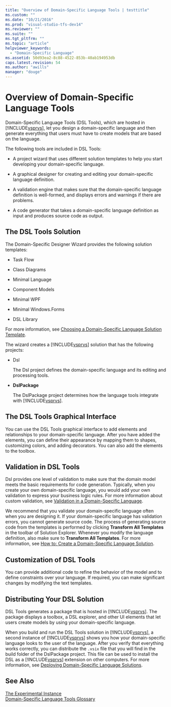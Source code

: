 ```yaml
---
title: "Overview of Domain-Specific Language Tools | testtitle"
ms.custom: ""
ms.date: "10/21/2016"
ms.prod: "visual-studio-tfs-dev14"
ms.reviewer: ""
ms.suite: ""
ms.tgt_pltfrm: ""
ms.topic: "article"
helpviewer_keywords: 
  - "Domain-Specific Language"
ms.assetid: 50d93ea2-8c88-4522-853b-40ab194953db
caps.latest.revision: 54
ms.author: "awills"
manager: "douge"
---
```

# Overview of Domain-Specific Language Tools
Domain-Specific Language Tools (DSL Tools), which are hosted in [!INCLUDE[vsprvs](../code-quality/includes/vsprvs_md.md)], let you design a domain-specific language and then generate everything that users must have to create models that are based on the language.  
  
 The following tools are included in DSL Tools:  
  
-   A project wizard that uses different solution templates to help you start developing your domain-specific language.  
  
-   A graphical designer for creating and editing your domain-specific language definition.  
  
-   A validation engine that makes sure that the domain-specific language definition is well-formed, and displays errors and warnings if there are problems.  
  
-   A code generator that takes a domain-specific language definition as input and produces source code as output.  
  
## The DSL Tools Solution  
 The Domain-Specific Designer Wizard provides the following solution templates:  
  
-   Task Flow  
  
-   Class Diagrams  
  
-   Minimal Language  
  
-   Component Models  
  
-   Minimal WPF  
  
-   Minimal Windows.Forms  
  
-   DSL Library  
  
 For more information, see [Choosing a Domain-Specific Language Solution Template](../modeling/choosing-a-domain-specific-language-solution-template.md).  
  
 The wizard creates a [!INCLUDE[vsprvs](../code-quality/includes/vsprvs_md.md)] solution that has the following projects:  
  
-   Dsl  
  
     The Dsl project defines the domain-specific language and its editing and processing tools.  
  
-   **DslPackage**  
  
     The DslPackage project determines how the language tools integrate with [!INCLUDE[vsprvs](../code-quality/includes/vsprvs_md.md)].  
  
## The DSL Tools Graphical Interface  
 You can use the DSL Tools graphical interface to add elements and relationships to your domain-specific language. After you have added the elements, you can define their appearance by mapping them to shapes, customizing colors, and adding decorators. You can also add the elements to the toolbox.  
  
## Validation in DSL Tools  
 Dsl provides one level of validation to make sure that the domain model meets the basic requirements for code generation. Typically, when you create your own domain-specific language, you would add your own validation to express your business logic rules. For more information about custom validation, see [Validation in a Domain-Specific Language](../modeling/validation-in-a-domain-specific-language.md).  
  
 We recommend that you validate your domain-specific language often when you are designing it. If your domain-specific language has validation errors, you cannot generate source code. The process of generating source code from the templates is performed by clicking **Transform All Templates** in the toolbar of Solution Explorer. Whenever you modify the language definition, also make sure to **Transform All Templates**. For more information, see [How to: Create a Domain-Specific Language Solution](../modeling/how-to--create-a-domain-specific-language-solution.md).  
  
## Customization of DSL Tools  
 You can provide additional code to refine the behavior of the model and to define constraints over your language. If required, you can make significant changes by modifying the text templates.  
  
## Distributing Your DSL Solution  
 DSL Tools generates a package that is hosted in [!INCLUDE[vsprvs](../code-quality/includes/vsprvs_md.md)]. The package displays a toolbox, a DSL explorer, and other UI elements that let users create models by using your domain-specific language.  
  
 When you build and run the DSL Tools solution in [!INCLUDE[vsprvs](../code-quality/includes/vsprvs_md.md)], a second instance of [!INCLUDE[vsprvs](../code-quality/includes/vsprvs_md.md)] shows you how your domain-specific language looks to the user of the language. After you verify that everything works correctly, you can distribute the `.vsix` file that you will find in the build folder of the DslPackage project. This file can be used to install the DSL as a [!INCLUDE[vsprvs](../code-quality/includes/vsprvs_md.md)] extension on other computers.  For more information, see [Deploying Domain-Specific Language Solutions](../modeling/deploying-domain-specific-language-solutions.md).  
  
## See Also  
 [The Experimental Instance](../extensibility/the-experimental-instance.md)   
 [Domain-Specific Language Tools Glossary](http://msdn.microsoft.com/en-us/ca5e84cb-a315-465c-be24-76aa3df276aa)
